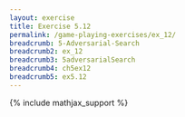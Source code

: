 ```yaml
---
layout: exercise
title: Exercise 5.12
permalink: /game-playing-exercises/ex_12/
breadcrumb: 5-Adversarial-Search
breadcrumb2: ex_12
breadcrumb3: 5adversarialSearch
breadcrumb4: ch5ex12
breadcrumb5: ex5.12
---
```


{% include mathjax_support %}

